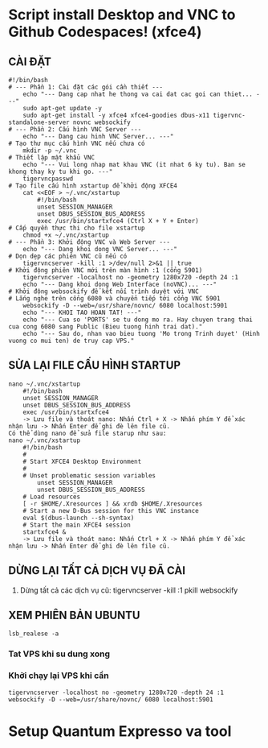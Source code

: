 # Script install Desktop and VNC to Github Codespaces! (xfce4)
## CÀI ĐẶT
	#!/bin/bash
	# --- Phần 1: Cài đặt các gói cần thiết ---
		echo "--- Dang cap nhat he thong va cai dat cac goi can thiet... ---"
		sudo apt-get update -y
		sudo apt-get install -y xfce4 xfce4-goodies dbus-x11 tigervnc-standalone-server novnc websockify
	# --- Phần 2: Cấu hình VNC Server ---
		echo "--- Dang cau hinh VNC Server... ---"
	# Tạo thư mục cấu hình VNC nếu chưa có
		mkdir -p ~/.vnc
	# Thiết lập mật khẩu VNC
		echo "--- Vui long nhap mat khau VNC (it nhat 6 ky tu). Ban se khong thay ky tu khi go. ---"
		tigervncpasswd
	# Tạo file cấu hình xstartup để khởi động XFCE4
		cat <<EOF > ~/.vnc/xstartup
			#!/bin/bash
			unset SESSION_MANAGER
			unset DBUS_SESSION_BUS_ADDRESS
			exec /usr/bin/startxfce4 (Ctrl X + Y + Enter)
	# Cấp quyền thực thi cho file xstartup
		chmod +x ~/.vnc/xstartup
	# --- Phần 3: Khởi động VNC và Web Server ---
		echo "--- Dang khoi dong VNC Server... ---"
	# Dọn dẹp các phiên VNC cũ nếu có
		tigervncserver -kill :1 >/dev/null 2>&1 || true
	# Khởi động phiên VNC mới trên màn hình :1 (cổng 5901)
		tigervncserver -localhost no -geometry 1280x720 -depth 24 :1
		echo "--- Dang khoi dong Web Interface (noVNC)... ---"
	# Khởi động websockify để kết nối trình duyệt với VNC
	# Lắng nghe trên cổng 6080 và chuyển tiếp tới cổng VNC 5901
		websockify -D --web=/usr/share/novnc/ 6080 localhost:5901
		echo "--- KHOI TAO HOAN TAT! ---"
		echo "--- Cua so 'PORTS' se tu dong mo ra. Hay chuyen trang thai cua cong 6080 sang Public (Bieu tuong hinh trai dat)."
		echo "--- Sau do, nhan vao bieu tuong 'Mo trong Trinh duyet' (Hinh vuong co mui ten) de truy cap VPS."
  
## SỬA LẠI FILE CẤU HÌNH STARTUP  
	nano ~/.vnc/xstartup
		#!/bin/bash
		unset SESSION_MANAGER
		unset DBUS_SESSION_BUS_ADDRESS
		exec /usr/bin/startxfce4
		-> Lưu file và thoát nano: Nhấn Ctrl + X -> Nhấn phím Y để xác nhận lưu -> Nhấn Enter để ghi đè lên file cũ.
	Có thể dùng nano để sửa file starup như sau:
 	nano ~/.vnc/xstartup
 		#!/bin/bash
		#
		# Start XFCE4 Desktop Environment
		#
		# Unset problematic session variables
			unset SESSION_MANAGER
			unset DBUS_SESSION_BUS_ADDRESS
		# Load resources
		[ -r $HOME/.Xresources ] && xrdb $HOME/.Xresources
		# Start a new D-Bus session for this VNC instance
		eval $(dbus-launch --sh-syntax)
		# Start the main XFCE4 session
		startxfce4 &
		-> Lưu file và thoát nano: Nhấn Ctrl + X -> Nhấn phím Y để xác nhận lưu -> Nhấn Enter để ghi đè lên file cũ.
## DỪNG LẠI TẤT CẢ DỊCH VỤ ĐÃ CÀI
1.	Dừng tất cả các dịch vụ cũ:
	tigervncserver -kill :1
	pkill websockify

## XEM PHIÊN BẢN UBUNTU
	lsb_realese -a
### Tat VPS khi su dung xong
### Khởi chạy lại VPS khi cần
	tigervncserver -localhost no -geometry 1280x720 -depth 24 :1
 	websockify -D --web=/usr/share/novnc/ 6080 localhost:5901
# Setup Quantum Expresso va tool






